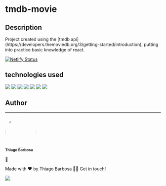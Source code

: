 # tmdb-movie
## Description

<p>
Project created using the [tmdb api](https://developers.themoviedb.org/3/getting-started/introduction), putting into practice basic knowledge of react.
</p>


[![Netlify Status](https://api.netlify.com/api/v1/badges/f2fef515-52d5-4fc1-b50c-831a6e5d421c/deploy-status)](https://app.netlify.com/sites/tmdb-movies-react05/deploys)

## technologies used

<p>
<img src="https://img.shields.io/badge/Vite-v3.0-blue" />
<img src="https://img.shields.io/badge/React-v18.2.0-blue" />
<img src="https://img.shields.io/badge/axios-v0.27.2-green" />
<img src="https://img.shields.io/badge/react--router--dom-v6.3.0-lightgrey" />
<img src="https://img.shields.io/badge/react--player-v2.10.1-red" />
<img src="https://img.shields.io/badge/react--icons-v4.4.0-green" />
<img src="https://img.shields.io/badge/tailwindcss-v3.1.6-blue" />
</p>

## Author
---

<p>
 <img style="border-radius: 50%;" src="https://avatars.githubusercontent.com/u/61393836?s=96&v=4" width="100px;" alt=""/>
 <br />
 <sub><b>Thiago Barbosa</b></sub></p> <p href="https://blog.rocketseat.com.br/author/thiago//" title="Rocketseat">🚀</p>


Made with ❤️ by Thiago Barbosa 👋🏽 Get in touch!

<a href="google.com"><img src="https://img.shields.io/badge/Email-thiagon16%40hotmail.com-blue" /></a>
